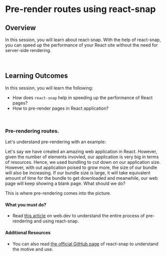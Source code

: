 # **Pre-render routes using react-snap**

## Overview

In this session, you will learn about react-snap. With the help of react-snap, you can speed up the performance of your React site without the need for server-side rendering. 

<br />

## Learning Outcomes

In this session, you will learn the following: 

- How does ```react-snap``` help in speeding up the performance of React pages?
- How to pre-render pages in React application?

<br />

### Pre-rendering routes.

Let's understand pre-rendering with an example:

Let's say we have created an amazing web application in React. However, given the number of elements invovled, our application is very big in terms of resources. Hence, we used bundling to cut down on our application size. However, with out application poised to grow more, the size of our bundle will also be increasing. If our bundle size is large, it will take equivalent amount of time for the bundle to get downloaded and meanwhile, our web page will keep showing a blank page. What should we do?

This is where pre-rendering comes into the picture.

#### What you must do?

- Read [this article](https://web.dev/prerender-with-react-snap/) on web.dev to understand the entire process of pre-rendering and using react-snap.


#### Additional Resources

- You can also read [the official GitHub page](https://github.com/stereobooster/react-snap) of react-snap to understand the motive and use.

<br />